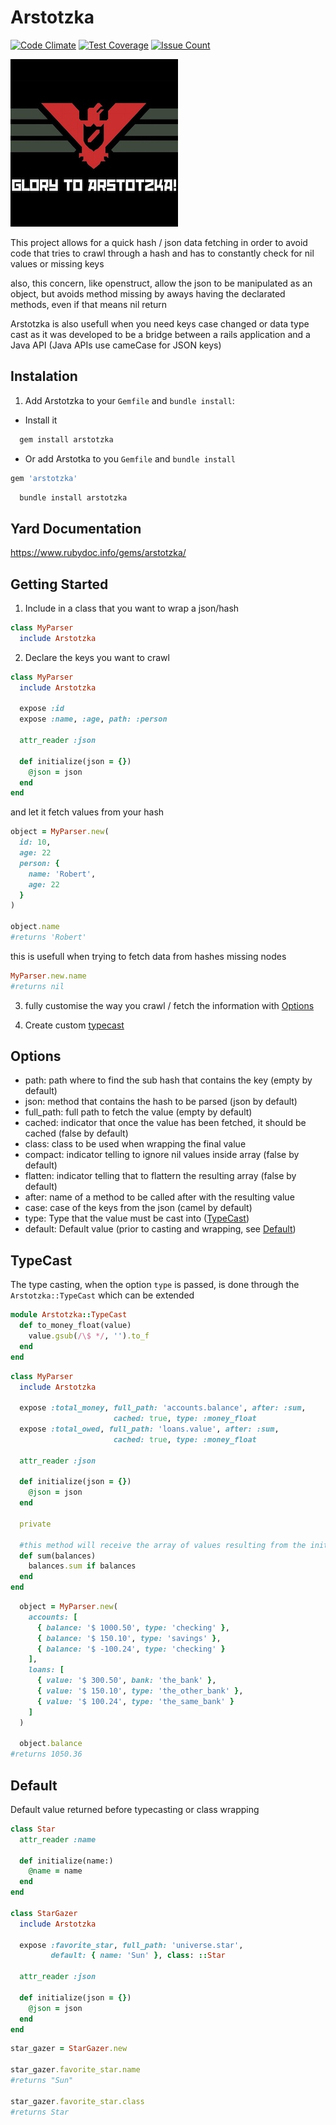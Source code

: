 Arstotzka
========
[![Code Climate](https://codeclimate.com/github/darthjee/arstotzka/badges/gpa.svg)](https://codeclimate.com/github/darthjee/arstotzka)
[![Test Coverage](https://codeclimate.com/github/darthjee/arstotzka/badges/coverage.svg)](https://codeclimate.com/github/darthjee/arstotzka/coverage)
[![Issue Count](https://codeclimate.com/github/darthjee/arstotzka/badges/issue_count.svg)](https://codeclimate.com/github/darthjee/arstotzka)

![arstotzka](https://raw.githubusercontent.com/darthjee/arstotzka/master/arstotzka.jpg)

This project allows for a quick hash / json data fetching in order to avoid code
that tries to crawl through a hash and has to constantly check for nil values or missing keys

also, this concern, like openstruct, allow the json to be manipulated as an object, but
avoids method missing by aways having the declarated methods, even if that means nil return

Arstotzka is also usefull when you need keys case changed or data type cast as it was developed
to be a bridge between a rails application and a Java API (Java APIs use cameCase for
JSON keys)

Instalation
---------------
1. Add Arstotzka to your `Gemfile` and `bundle install`:
  - Install it

  ```ruby
    gem install arstotzka
  ```

  - Or add Arstotka to you `Gemfile` and `bundle install`

  ```ruby
  gem 'arstotzka'
  ```

  ```bash
    bundle install arstotzka
  ```

Yard Documentation
-------------------
https://www.rubydoc.info/gems/arstotzka/

Getting Started
---------------
1. Include in a class that you want to wrap a json/hash
  ```ruby
  class MyParser
    include Arstotzka
  ```

2. Declare the keys you want to crawl
  ```ruby
  class MyParser
    include Arstotzka

    expose :id
    expose :name, :age, path: :person

    attr_reader :json

    def initialize(json = {})
      @json = json
    end
  end

  ```

  and let it fetch values from your hash


  ```ruby
  object = MyParser.new(
    id: 10,
    age: 22
    person: {
      name: 'Robert',
      age: 22
    }
  )

  object.name
  #returns 'Robert'
  ```

  this is usefull when trying to fetch data from hashes missing nodes

  ```ruby
  MyParser.new.name
  #returns nil
  ```

3. fully customise the way you crawl / fetch the information with [Options](#options)

4. Create custom [typecast](#TypeCast)

Options
-------
- path: path where to find the sub hash that contains the key (empty by default)
- json: method that contains the hash to be parsed (json by default)
- full_path: full path to fetch the value (empty by default)
- cached: indicator that once the value has been fetched, it should be cached (false by default)
- class: class to be used when wrapping the final value
- compact: indicator telling to ignore nil values inside array (false by default)
- flatten: indicator telling that to flattern the resulting array (false by default)
- after: name of a method to be called after with the resulting value
- case: case of the keys from the json (camel by default)
- type: Type that the value must be cast into ([TypeCast](#typecast))
- default: Default value (prior to casting and wrapping, see [Default](#default))

## TypeCast
The type casting, when the option `type` is passed, is done through the `Arstotzka::TypeCast` which can
be extended

```ruby
module Arstotzka::TypeCast
  def to_money_float(value)
    value.gsub(/\$ */, '').to_f
  end
end
```

```ruby
class MyParser
  include Arstotzka

  expose :total_money, full_path: 'accounts.balance', after: :sum,
                       cached: true, type: :money_float
  expose :total_owed, full_path: 'loans.value', after: :sum,
                       cached: true, type: :money_float

  attr_reader :json

  def initialize(json = {})
    @json = json
  end

  private

  #this method will receive the array of values resulting from the initial mapping
  def sum(balances)
    balances.sum if balances
  end
end
```

```ruby
  object = MyParser.new(
    accounts: [
      { balance: '$ 1000.50', type: 'checking' },
      { balance: '$ 150.10', type: 'savings' },
      { balance: '$ -100.24', type: 'checking' }
    ],
    loans: [
      { value: '$ 300.50', bank: 'the_bank' },
      { value: '$ 150.10', type: 'the_other_bank' },
      { value: '$ 100.24', type: 'the_same_bank' }
    ]
  )

  object.balance
#returns 1050.36
```

## Default
Default value returned before typecasting or class wrapping

```ruby
class Star
  attr_reader :name

  def initialize(name:)
    @name = name
  end
end

class StarGazer
  include Arstotzka

  expose :favorite_star, full_path: 'universe.star',
         default: { name: 'Sun' }, class: ::Star

  attr_reader :json

  def initialize(json = {})
    @json = json
  end
end

```


```ruby
star_gazer = StarGazer.new

star_gazer.favorite_star.name
#returns "Sun"

star_gazer.favorite_star.class
#returns Star
```

